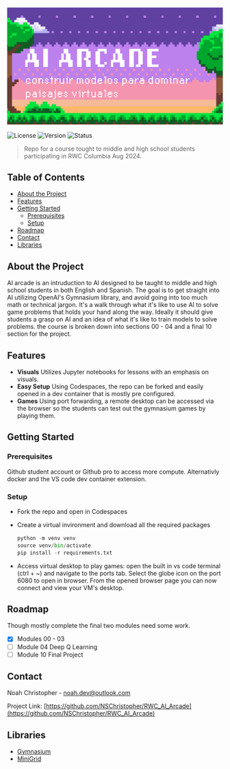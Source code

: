 ![image](AI_Arcade_Banner.png)


![License](https://img.shields.io/github/license/NSChristopher/RWC_AI_Arcade)
![Version](https://img.shields.io/badge/version-1.0.0-blue)
![Status](https://img.shields.io/badge/status-active-brightgreen)



> Repo for a course tought to middle and high school students participating in RWC Columbia Aug 2024.

## Table of Contents

- [About the Project](#about-the-project)
- [Features](#features)
- [Getting Started](#getting-started)
  - [Prerequisites](#prerequisites)
  - [Setup](#setup)
- [Roadmap](#roadmap)
- [Contact](#contact)
- [Libraries](#libraries)

## About the Project

AI arcade is an intruduction to AI designed to be taught to middle and high school students in both English and Spanish. The goal is to get straight into AI utilizing OpenAI's Gymnasium library, and avoid going into too much math or technical jargon. It's a walk through what it's like to use AI to solve game problems that holds your hand along the way. Ideally it should give students a grasp on AI and an idea of what it's like to train models to solve problems. the course is broken down into sections 00 - 04 and a final 10 section for the project.

## Features

- **Visuals** Utilizes Jupyter notebooks for lessons with an emphasis on visuals.
- **Easy Setup** Using Codespaces, the repo can be forked and easily opened in a dev container that is mostly pre configured.
- **Games** Using port forwarding, a remote desktop can be accessed via the browser so the students can test out the gymnasium games by playing them.
  
## Getting Started

### Prerequisites

Github student account or Github pro to access more compute. Alternativly docker and the VS code dev container extension.

### Setup

- Fork the repo and open in Codespaces
- Create a virtual invironment and download all the required packages
  
  ```python
  python -m venv venv
  source venv/bin/activate
  pip install -r requirements.txt
  ```
- Access virtual desktop to play games: open the built in vs code terminal (ctrl + ~) and navigate to the ports tab. Select the globe icon on the port 6080 to open in browser. From the opened browser page you can now connect and view your VM's desktop. 

## Roadmap

Though mostly complete the final two modules need some work.

- [x] Modules 00 - 03
- [ ] Module 04 Deep Q Learning
- [ ] Module 10 Final Project

## Contact

Noah Christopher - noah.dev@outlook.com

Project Link: [https://github.com/NSChristopher/RWC_AI_Arcade](https://github.com/NSChristopher/RWC_AI_Arcade)

## Libraries

- [Gymnasium](https://gymnasium.farama.org/)
- [MiniGrid](https://minigrid.farama.org/)
